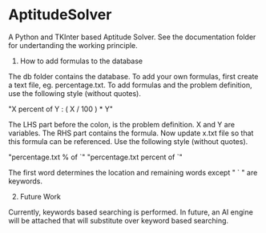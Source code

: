 # AptitudeSolver

A Python and TKInter based Aptitude Solver.
See the documentation folder for undertanding the working principle.

1. How to add formulas to the database

The db folder contains the database. To add your own formulas, first create a text file, eg. percentage.txt.
To add formulas and the problem definition, use the following style (without quotes).

"X percent of Y : ( X / 100 ) * Y"

The LHS part before the colon, is the problem definition. X and Y are variables. The RHS part contains the formula.
Now update x.txt file so that this formula can be referenced. Use the following style (without quotes).

"percentage.txt % of \`"
"percentage.txt percent of \`"

The first word determines the location and remaining words except " \` " are keywords.

2. Future Work

Currently, keywords based searching is performed. In future, an AI engine will be attached that will substitute over 
keyword based searching.
